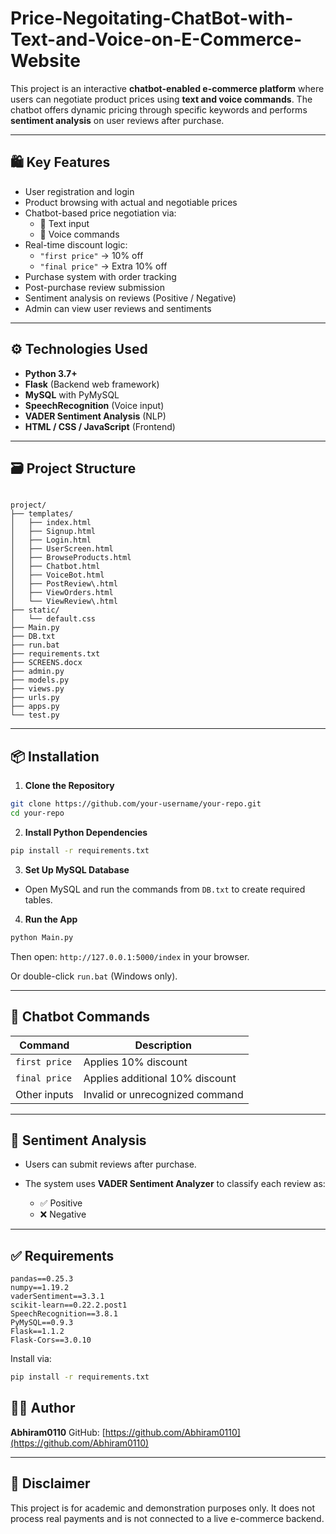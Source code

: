 # Price-Negoitating-ChatBot-with-Text-and-Voice-on-E-Commerce-Website


This project is an interactive **chatbot-enabled e-commerce platform** where users can negotiate product prices using **text and voice commands**. The chatbot offers dynamic pricing through specific keywords and performs **sentiment analysis** on user reviews after purchase.

---

## 🛍️ Key Features

- User registration and login
- Product browsing with actual and negotiable prices
- Chatbot-based price negotiation via:
  - 💬 Text input
  - 🎤 Voice commands
- Real-time discount logic:
  - `"first price"` → 10% off
  - `"final price"` → Extra 10% off
- Purchase system with order tracking
- Post-purchase review submission
- Sentiment analysis on reviews (Positive / Negative)
- Admin can view user reviews and sentiments

---

## ⚙️ Technologies Used

- **Python 3.7+**
- **Flask** (Backend web framework)
- **MySQL** with PyMySQL
- **SpeechRecognition** (Voice input)
- **VADER Sentiment Analysis** (NLP)
- **HTML / CSS / JavaScript** (Frontend)

---

## 🗃️ Project Structure

```

project/
├── templates/
│   ├── index.html
│   ├── Signup.html
│   ├── Login.html
│   ├── UserScreen.html
│   ├── BrowseProducts.html
│   ├── Chatbot.html
│   ├── VoiceBot.html
│   ├── PostReview\.html
│   ├── ViewOrders.html
│   └── ViewReview\.html
├── static/
│   └── default.css
├── Main.py
├── DB.txt
├── run.bat
├── requirements.txt
├── SCREENS.docx
├── admin.py
├── models.py
├── views.py
├── urls.py
├── apps.py
└── test.py

````

---

## 📦 Installation

1. **Clone the Repository**
```bash
git clone https://github.com/your-username/your-repo.git
cd your-repo
````

2. **Install Python Dependencies**

```bash
pip install -r requirements.txt
```

3. **Set Up MySQL Database**

* Open MySQL and run the commands from `DB.txt` to create required tables.

4. **Run the App**

```bash
python Main.py
```

Then open: `http://127.0.0.1:5000/index` in your browser.

Or double-click `run.bat` (Windows only).

---

## 💬 Chatbot Commands

| Command       | Description                     |
| ------------- | ------------------------------- |
| `first price` | Applies 10% discount            |
| `final price` | Applies additional 10% discount |
| Other inputs  | Invalid or unrecognized command |

---

## 🧠 Sentiment Analysis

* Users can submit reviews after purchase.
* The system uses **VADER Sentiment Analyzer** to classify each review as:

  * ✅ Positive
  * ❌ Negative

---

## ✅ Requirements

```
pandas==0.25.3
numpy==1.19.2
vaderSentiment==3.3.1
scikit-learn==0.22.2.post1
SpeechRecognition==3.8.1
PyMySQL==0.9.3
Flask==1.1.2
Flask-Cors==3.0.10
```

Install via:

```bash
pip install -r requirements.txt
```


## 👨‍💻 Author

**Abhiram0110**
GitHub: [https://github.com/Abhiram0110](https://github.com/Abhiram0110)

---

## 📌 Disclaimer

This project is for academic and demonstration purposes only. It does not process real payments and is not connected to a live e-commerce backend.

